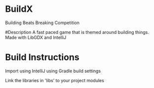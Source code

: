 # BuildX
Building Beats Breaking Competition

#Description
A fast paced game that is themed around building things. Made with LibGDX and IntelliJ


# Build Instructions

Import using IntelliJ using Gradle build settings

Link the libraries in 'libs' to your project modules
